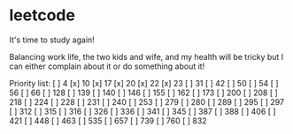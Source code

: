 # leetcode
It's time to study again!

Balancing work life, the two kids and wife, and my health will be tricky but I can either complain about it or do something about it!


Priority list:
[ ] 4
[x] 10
[x] 17
[x] 20
[x] 22
[x] 23
[ ] 31
[ ] 42
[ ] 50
[ ] 54
[ ] 56
[ ] 66
[ ] 128
[ ] 139
[ ] 140
[ ] 146
[ ] 155
[ ] 162
[ ] 173
[ ] 200
[ ] 208
[ ] 218
[ ] 224
[ ] 228
[ ] 231
[ ] 240
[ ] 253
[ ] 279
[ ] 280
[ ] 289
[ ] 295
[ ] 297
[ ] 312
[ ] 315
[ ] 316
[ ] 326
[ ] 336
[ ] 341
[ ] 345
[ ] 387
[ ] 388
[ ] 406
[ ] 421
[ ] 448
[ ] 463
[ ] 535
[ ] 657
[ ] 739
[ ] 760
[ ] 832
